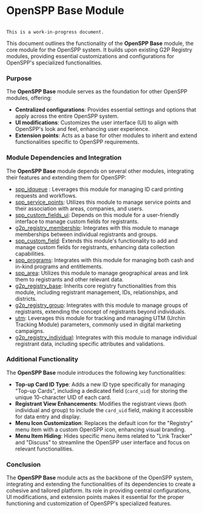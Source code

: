 # OpenSPP Base Module 

```{warning}

This is a work-in-progress document.
```

This document outlines the functionality of the **OpenSPP Base** module, the core module for the OpenSPP system. It builds upon existing G2P Registry modules, providing essential customizations and configurations for OpenSPP's specialized functionalities.

### Purpose

The **OpenSPP Base** module serves as the foundation for other OpenSPP modules, offering:

- **Centralized configurations**:  Provides essential settings and options that apply across the entire OpenSPP system.
- **UI modifications**: Customizes the user interface (UI) to align with OpenSPP's look and feel, enhancing user experience. 
- **Extension points**:  Acts as a base for other modules to inherit and extend functionalities specific to OpenSPP requirements.

### Module Dependencies and Integration

The **OpenSPP Base** module depends on several other modules, integrating their features and extending them for OpenSPP:

- [spp_idqueue](spp_idqueue) : Leverages this module for managing ID card printing requests and workflows.
- [spp_service_points](spp_service_points): Utilizes this module to manage service points and their association with areas, companies, and users. 
- [spp_custom_fields_ui](spp_custom_fields_ui): Depends on this module for a user-friendly interface to manage custom fields for registrants.
- [g2p_registry_membership](g2p_registry_membership):  Integrates with this module to manage memberships between individual registrants and groups.
- [spp_custom_field](spp_custom_field): Extends this module's functionality to add and manage custom fields for registrants, enhancing data collection capabilities.
- [spp_programs](spp_programs):  Integrates with this module for managing both cash and in-kind programs and entitlements. 
- [spp_area](spp_area): Utilizes this module to manage geographical areas and link them to registrants and other relevant data.
- [g2p_registry_base](g2p_registry_base): Inherits core registry functionalities from this module, including registrant management, IDs, relationships, and districts. 
- [g2p_registry_group](g2p_registry_group): Integrates with this module to manage groups of registrants, extending the concept of registrants beyond individuals.
- [utm](utm): Leverages this module for tracking and managing UTM (Urchin Tracking Module) parameters, commonly used in digital marketing campaigns.
- [g2p_registry_individual](g2p_registry_individual): Integrates with this module to manage individual registrant data, including specific attributes and validations.


### Additional Functionality

The **OpenSPP Base** module introduces the following key functionalities:

- **Top-up Card ID Type**: Adds a new ID type specifically for managing "Top-up Cards", including a dedicated field (`card_uid`) for storing the unique 10-character UID of each card.
- **Registrant View Enhancements**: Modifies the registrant views (both individual and group) to include the `card_uid` field, making it accessible for data entry and display.
- **Menu Icon Customization**:  Replaces the default icon for the "Registry" menu item with a custom OpenSPP icon, enhancing visual branding. 
- **Menu Item Hiding**:  Hides specific menu items related to "Link Tracker" and "Discuss" to streamline the OpenSPP user interface and focus on relevant functionalities. 

### Conclusion

The **OpenSPP Base** module acts as the backbone of the OpenSPP system, integrating and extending the functionalities of its dependencies to create a cohesive and tailored platform. Its role in providing central configurations, UI modifications, and extension points makes it essential for the proper functioning and customization of OpenSPP's specialized features. 
